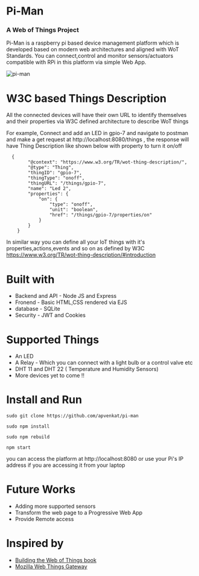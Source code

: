 # Pi-Man
### A Web of Things Project 

Pi-Man is a raspberry pi based device management platform which is developed based on modern web architectures and aligned with WoT 
Standards. You can connect,control and monitor sensors/actuators compatible with RPi in this platform via simple Web App.

![pi-man](https://user-images.githubusercontent.com/32690669/76759029-d5b74f00-67c5-11ea-8a52-f55749014765.PNG)

# W3C based Things Description
All the connected devices will have their own URL to identify themselves and their properties via W3C defined architecture to describe WoT things 

For example, Connect and add an LED in gpio-7 and navigate to postman and make a get request at http://localhost:8080/things , the response will have Thing Description like shown below with property to turn it on/off

```
  {
        "@context": "https://www.w3.org/TR/wot-thing-description/",
        "@type": "Thing",
        "thingID": "gpio-7",
        "thingType": "onoff",
        "thingURL": "/things/gpio-7",
        "name": "Led 2",
        "properties": {
            "on": {
                "type": "onoff",
                "unit": "boolean",
                "href": "/things/gpio-7/properties/on"
            }
        }
    }
```
In similar way you can define all your IoT things with it's properties,actions,events and so on as defined by W3C https://www.w3.org/TR/wot-thing-description/#introduction

# Built with
* Backend and API - Node JS and Express
* Fronend - Basic HTML,CSS rendered via EJS
* database - SQLite
* Security - JWT and Cookies

# Supported Things
* An LED
* A Relay - Which you can connect with a light bulb or a control valve etc
* DHT 11 and DHT 22 ( Temperature and Humidity Sensors)
* More devices yet to come !!

# Install and Run
```
sudo git clone https://github.com/apvenkat/pi-man

sudo npm install

sudo npm rebuild

npm start

```
you can access the platform at http://localhost:8080 or use your Pi's IP address if you are accessing it from your laptop

# Future Works
* Adding more supported sensors
* Transform the web page to a Progressive Web App
* Provide Remote access 

# Inspired by
* [Building the Web of Things book](https://webofthings.org/book/)
* [Mozilla Web Things Gateway](https://iot.mozilla.org/)
